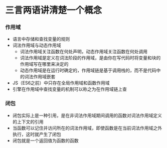 # 三言两语讲清楚一个概念

### 作用域
- 语言中存储和查找变量的规则
- 词法作用域与动态作用域
  - 词法作用域关注函数在何处声明，动态作用域关注函数在何处调用
  - 词法作用域是定义在词法阶段的作用域，是由你在写代码时将变量和块的作用域写在哪里来决定的
  - 动态作用域是在运行时确定的，作用域链是基于调用栈的，而不是代码中的词法作用域嵌套
- JS（ES6之前）中只存在全局作用域和函数作用域
- 引擎在作用域中查找变量的机制可以称之为在作用域链上查

### 闭包
- 闭包实际上是一种引用，是在非词法作用域期间调用的函数对词法作用域定义的上下文的引用
- 当函数可以记住并访问所在的词法作用域，即使函数是在当前词法作用域之外执行，这时就产生了闭包
- 闭包就是一个返回值为函数的函数
